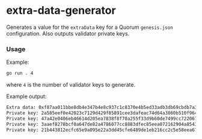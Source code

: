 # extra-data-generator

Generates a value for the `extraData` key for a Quorum `genesis.json` configuration. Also outputs validator private keys.

### Usage

Example:
```bash
go run . 4
```
where `4` is the number of validator keys to generate.

Example output:

```bash
Extra data: 0xf87aa011bbe8db4e347b4e8c937c1c8370e4b5ed33adb3db69cbdb7a38e1e50b1b82faf85494ceeaa3d0819f54dfb1ce40a8df075245cc4529b2944fbf705d16ba5149481032c99a3a3e55fe7e42eb947e5243ab56d45d4788f0cdc839b60e734f3f27b39423d1ab1ab3db4845547619233d291255fd6c56f1c080c0
Private key: 2a585eef0e42023c7129d429f85891cee3dafeac74d64a3860b510f9646bba04
Private key: 47a42e0406eb46614d205ea7838f8f70a255f33d9b60de7499cc72206717c6d1
Private key: 3aaef8278bcf0a647de82a4786077cc8883dfec85eea072162904a8543f57a91
Private key: 21b443812ecfc65e9a095e22a3dd45cfe6489de1eb216cc2c5e58eea672e26ce
```
